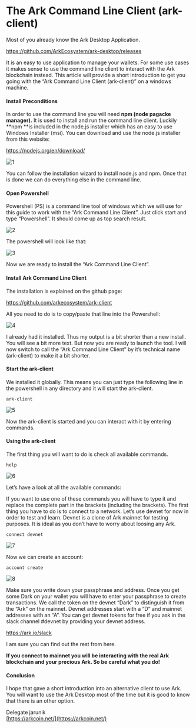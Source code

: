 # The Ark Command Line Client (ark-client)

Most of you already know the Ark Desktop Application.

<https://github.com/ArkEcosystem/ark-desktop/releases>

It is an easy to use application to manage your wallets. For some use cases it
makes sense to use the command line client to interact with the Ark blockchain
instead. This article will provide a short introduction to get you going with
the “Ark Command Line Client (ark-client)” on a windows machine.

#### Install Preconditions

In order to use the command line you will need **npm (node pagacke manager).**
It is used to install and run the command line client. Luckily **npm **is
included in the node.js installer which has an easy to use Windows Installer
(msi). You can download and use the node.js installer from this website:

<https://nodejs.org/en/download/>

![1](/img/ark-command-line-client/1_dG40qPkUJu-qDlvKnjI0eg.png)

You can follow the installation wizard to install node.js and npm. Once that is
done we can do everything else in the command line.

#### Open Powershell

Powershell (PS) is a command line tool of windows which we will use for this
guide to work with the “Ark Command Line Client”. Just click start and type
“Powershell”. It should come up as top search result.

![2](/img/ark-command-line-client/1_i4y9UZWsKtEbKz0WoF5TiA.png)

The powershell will look like that:

![3](/img/ark-command-line-client/1_Xr4n60ZUAI4wVUPvxpDrhg.png)

Now we are ready to install the “Ark Command Line Client”.

#### Install Ark Command Line Client

The installation is explained on the github page:

<https://github.com/arkecosystem/ark-client>

All you need to do is to copy/paste that line into the Powershell:


![4](/img/ark-command-line-client/1_xhKa-PlKDaB0cwF4iHT5Ew.png)

I already had it installed. Thus my output is a bit shorter than a new install.
You will see a bit more text. But now you are ready to launch the tool. I will
now switch to call the “Ark Command Line Client” by it’s technical name
(ark-client) to make it a bit shorter.

#### Start the ark-client

We installed it globally. This means you can just type the following line in the
powershell in any directory and it will start the ark-client.

    ark-client

![5](/img/ark-command-line-client/1_bpINwx0RSiYuQYpfuImQLA.png)

Now the ark-client is started and you can interact with it by entering commands.

#### Using the ark-client

The first thing you will want to do is check all available commands.

    help

![6](/img/ark-command-line-client/1_2A1otbPLOPrUr7oAHaFx6g.png)

Let’s have a look at all the available commands:


If you want to use one of these commands you will have to type it and replace
the complete part in the brackets (including the brackets). The first thing you
have to do is to connect to a network. Let’s use devnet for now in order to test
and learn. Devnet is a clone of Ark mainnet for testing purposes. It is ideal as
you don’t have to worry about loosing any Ark.

    connect devnet

![7](/img/ark-command-line-client/1_xvLALLFH_m1l8kvkj0eJEg.png)

Now we can create an account:

    account create

![8](/img/ark-command-line-client/1_eKo6r-A7X5R6idEr4s4k9g.png)

Make sure you write down your passphrase and address. Once you get some Dark on
your wallet you will have to enter your passphrase to create transactions. We
call the token on the devnet “Dark” to distinguish it from the “Ark” on the
mainnet. Devnet addresses start with a “D” and mainnet addresses with an “A”.
You can get devnet tokens for free if you ask in the slack channel #devnet by
providing your devnet address.

<https://ark.io/slack>

I am sure you can find out the rest from here.

**If you connect to mainnet you will be interacting with the real Ark blockchain
and your precious Ark. So be careful what you do!**

#### Conclusion

I hope that gave a short introduction into an alternative client to use Ark. You
will want to use the Ark Desktop most of the time but it is good to know that
there is an other option.

Delegate jarunik<br> [https://arkcoin.net/](https://arkcoin.net/)
